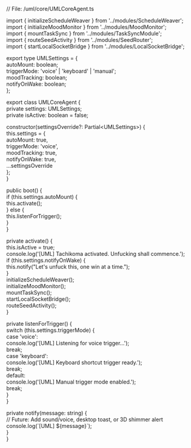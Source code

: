 // File: /uml/core/UMLCoreAgent.ts

import { initializeScheduleWeaver } from '../modules/ScheduleWeaver';  
import { initializeMoodMonitor } from '../modules/MoodMonitor';  
import { mountTaskSync } from '../modules/TaskSyncModule';  
import { routeSeedActivity } from '../modules/SeedRouter';  
import { startLocalSocketBridge } from '../modules/LocalSocketBridge';

export type UMLSettings \= {  
  autoMount: boolean;  
  triggerMode: 'voice' | 'keyboard' | 'manual';  
  moodTracking: boolean;  
  notifyOnWake: boolean;  
};

export class UMLCoreAgent {  
  private settings: UMLSettings;  
  private isActive: boolean \= false;

  constructor(settingsOverride?: Partial\<UMLSettings\>) {  
    this.settings \= {  
      autoMount: true,  
      triggerMode: 'voice',  
      moodTracking: true,  
      notifyOnWake: true,  
      ...settingsOverride  
    };  
  }

  public boot() {  
    if (this.settings.autoMount) {  
      this.activate();  
    } else {  
      this.listenForTrigger();  
    }  
  }

  private activate() {  
    this.isActive \= true;  
    console.log('\[UML\] Tachikoma activated. Unfucking shall commence.');  
    if (this.settings.notifyOnWake) {  
      this.notify("Let's unfuck this, one win at a time.");  
    }  
    initializeScheduleWeaver();  
    initializeMoodMonitor();  
    mountTaskSync();  
    startLocalSocketBridge();  
    routeSeedActivity();  
  }

  private listenForTrigger() {  
    switch (this.settings.triggerMode) {  
      case 'voice':  
        console.log('\[UML\] Listening for voice trigger...');  
        break;  
      case 'keyboard':  
        console.log('\[UML\] Keyboard shortcut trigger ready.');  
        break;  
      default:  
        console.log('\[UML\] Manual trigger mode enabled.');  
        break;  
    }  
  }

  private notify(message: string) {  
    // Future: Add sound/voice, desktop toast, or 3D shimmer alert  
    console.log(\`\[UML\] ${message}\`);  
  }  
}

